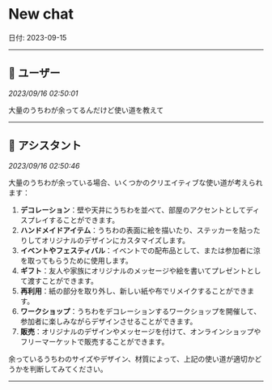 # New chat

日付: 2023-09-15

---

## 👤 ユーザー
*2023/09/16 02:50:01*

大量のうちわが余ってるんだけど使い道を教えて

---

## 🤖 アシスタント
*2023/09/16 02:50:46*

大量のうちわが余っている場合、いくつかのクリエイティブな使い道が考えられます：

1. **デコレーション**：壁や天井にうちわを並べて、部屋のアクセントとしてディスプレイすることができます。
2. **ハンドメイドアイテム**：うちわの表面に絵を描いたり、ステッカーを貼ったりしてオリジナルのデザインにカスタマイズします。
3. **イベントやフェスティバル**：イベントでの配布品として、または参加者に涼を取ってもらうために使用します。
4. **ギフト**：友人や家族にオリジナルのメッセージや絵を書いてプレゼントとして渡すことができます。
5. **再利用**：紙の部分を取り外し、新しい紙や布でリメイクすることができます。
6. **ワークショップ**：うちわをデコレーションするワークショップを開催して、参加者に楽しみながらデザインさせることができます。
7. **販売**：オリジナルのデザインやメッセージを付けて、オンラインショップやフリーマーケットで販売することができます。

余っているうちわのサイズやデザイン、材質によって、上記の使い道が適切かどうかを判断してみてください。

---
